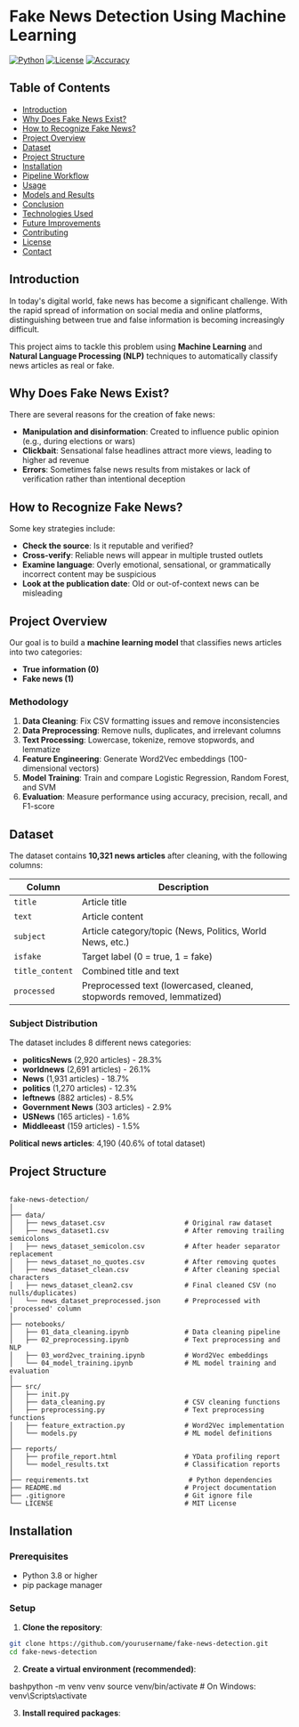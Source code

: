 
# Fake News Detection Using Machine Learning

[![Python](https://img.shields.io/badge/Python-3.8%2B-blue)](https://www.python.org/)
[![License](https://img.shields.io/badge/License-MIT-green.svg)](LICENSE)
[![Accuracy](https://img.shields.io/badge/Accuracy-97%25-success)]()

## Table of Contents
- [Introduction](#introduction)
- [Why Does Fake News Exist?](#why-does-fake-news-exist)
- [How to Recognize Fake News?](#how-to-recognize-fake-news)
- [Project Overview](#project-overview)
- [Dataset](#dataset)
- [Project Structure](#project-structure)
- [Installation](#installation)
- [Pipeline Workflow](#pipeline-workflow)
- [Usage](#usage)
- [Models and Results](#models-and-results)
- [Conclusion](#conclusion)
- [Technologies Used](#technologies-used)
- [Future Improvements](#future-improvements)
- [Contributing](#contributing)
- [License](#license)
- [Contact](#contact)

## Introduction

In today's digital world, fake news has become a significant challenge. With the rapid spread of information on social media and online platforms, distinguishing between true and false information is becoming increasingly difficult.

This project aims to tackle this problem using **Machine Learning** and **Natural Language Processing (NLP)** techniques to automatically classify news articles as real or fake.

## Why Does Fake News Exist?

There are several reasons for the creation of fake news:

- **Manipulation and disinformation**: Created to influence public opinion (e.g., during elections or wars)
- **Clickbait**: Sensational false headlines attract more views, leading to higher ad revenue
- **Errors**: Sometimes false news results from mistakes or lack of verification rather than intentional deception

## How to Recognize Fake News?

Some key strategies include:

- **Check the source**: Is it reputable and verified?
- **Cross-verify**: Reliable news will appear in multiple trusted outlets
- **Examine language**: Overly emotional, sensational, or grammatically incorrect content may be suspicious
- **Look at the publication date**: Old or out-of-context news can be misleading

## Project Overview

Our goal is to build a **machine learning model** that classifies news articles into two categories:
- **True information (0)**
- **Fake news (1)**

### Methodology

1. **Data Cleaning**: Fix CSV formatting issues and remove inconsistencies
2. **Data Preprocessing**: Remove nulls, duplicates, and irrelevant columns
3. **Text Processing**: Lowercase, tokenize, remove stopwords, and lemmatize
4. **Feature Engineering**: Generate Word2Vec embeddings (100-dimensional vectors)
5. **Model Training**: Train and compare Logistic Regression, Random Forest, and SVM
6. **Evaluation**: Measure performance using accuracy, precision, recall, and F1-score

## Dataset

The dataset contains **10,321 news articles** after cleaning, with the following columns:

| Column | Description |
|--------|-------------|
| `title` | Article title |
| `text` | Article content |
| `subject` | Article category/topic (News, Politics, World News, etc.) |
| `isfake` | Target label (0 = true, 1 = fake) |
| `title_content` | Combined title and text |
| `processed` | Preprocessed text (lowercased, cleaned, stopwords removed, lemmatized) |

### Subject Distribution

The dataset includes 8 different news categories:
- **politicsNews** (2,920 articles) - 28.3%
- **worldnews** (2,691 articles) - 26.1%
- **News** (1,931 articles) - 18.7%
- **politics** (1,270 articles) - 12.3%
- **leftnews** (882 articles) - 8.5%
- **Government News** (303 articles) - 2.9%
- **USNews** (165 articles) - 1.6%
- **Middleeast** (159 articles) - 1.5%

**Political news articles**: 4,190 (40.6% of total dataset)

## Project Structure

```

fake-news-detection/
│
├── data/
│   ├── news_dataset.csv                    # Original raw dataset
│   ├── news_dataset1.csv                   # After removing trailing semicolons
│   ├── news_dataset_semicolon.csv          # After header separator replacement
│   ├── news_dataset_no_quotes.csv          # After removing quotes
│   ├── news_dataset_clean.csv              # After cleaning special characters
│   ├── news_dataset_clean2.csv             # Final cleaned CSV (no nulls/duplicates)
│   └── news_dataset_preprocessed.json      # Preprocessed with 'processed' column
│
├── notebooks/
│   ├── 01_data_cleaning.ipynb              # Data cleaning pipeline
│   ├── 02_preprocessing.ipynb              # Text preprocessing and NLP
│   ├── 03_word2vec_training.ipynb          # Word2Vec embeddings
│   └── 04_model_training.ipynb             # ML model training and evaluation
│
├── src/
│   ├── init.py
│   ├── data_cleaning.py                    # CSV cleaning functions
│   ├── preprocessing.py                    # Text preprocessing functions
│   ├── feature_extraction.py               # Word2Vec implementation
│   └── models.py                           # ML model definitions
│
├── reports/
│   ├── profile_report.html                 # YData profiling report
│   └── model_results.txt                   # Classification reports
│
├── requirements.txt                         # Python dependencies
├── README.md                               # Project documentation
├── .gitignore                              # Git ignore file
└── LICENSE                                 # MIT License

```

## Installation

### Prerequisites
- Python 3.8 or higher
- pip package manager

### Setup

1. **Clone the repository**:
```bash
git clone https://github.com/yourusername/fake-news-detection.git
cd fake-news-detection
```
2. **Create a virtual environment (recommended)**:

bashpython -m venv venv
source venv/bin/activate  # On Windows: venv\Scripts\activate

3. **Install required packages**:
